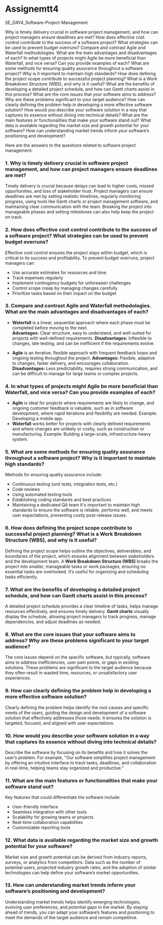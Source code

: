 # Assignemtt4

SE_DAY4_Software-Project-Management

Why is timely delivery crucial in software project management, and how can project managers ensure deadlines are met?
How does effective cost control contribute to the success of a software project? What strategies can be used to prevent budget overruns?
Compare and contrast Agile and Waterfall methodologies. What are the main advantages and disadvantages of each?
In what types of projects might Agile be more beneficial than Waterfall, and vice versa? Can you provide examples of each?
What are some methods for ensuring quality assurance throughout a software project? Why is it important to maintain high standards?
How does defining the project scope contribute to successful project planning? What is a Work Breakdown Structure (WBS), and why is it useful?
What are the benefits of developing a detailed project schedule, and how can Gantt charts assist in this process?
What are the core issues that your software aims to address? Why are these problems significant to your target audience?
How can clearly defining the problem help in developing a more effective software solution?
How would you describe your software solution in a way that captures its essence without diving into technical details?
What are the main features or functionalities that make your software stand out?
What data is available regarding the market size and growth potential for your software?
How can understanding market trends inform your software’s positioning and development?

Here are the answers to the questions related to software project management:

### 1. **Why is timely delivery crucial in software project management, and how can project managers ensure deadlines are met?**
   Timely delivery is crucial because delays can lead to higher costs, missed opportunities, and loss of stakeholder trust. Project managers can ensure deadlines are met by setting realistic timelines, regularly monitoring progress, using tools like Gantt charts or project management software, and maintaining clear communication with the team. Breaking the project into manageable phases and setting milestones can also help keep the project on track.

### 2. **How does effective cost control contribute to the success of a software project? What strategies can be used to prevent budget overruns?**
   Effective cost control ensures the project stays within budget, which is critical to its success and profitability. To prevent budget overruns, project managers can:
   - Use accurate estimates for resources and time
   - Track expenses regularly
   - Implement contingency budgets for unforeseen challenges
   - Control scope creep by managing changes carefully
   - Prioritize tasks based on their impact on the budget

### 3. **Compare and contrast Agile and Waterfall methodologies. What are the main advantages and disadvantages of each?**
   - **Waterfall** is a linear, sequential approach where each phase must be completed before moving to the next.  
     **Advantages:** Clear structure, easy to understand, and well-suited for projects with well-defined requirements.
     **Disadvantages:** Inflexible to changes, late testing, and can be inefficient if the requirements evolve.
   
   - **Agile** is an iterative, flexible approach with frequent feedback loops and ongoing testing throughout the project.
     **Advantages:** Flexible, adaptive to changes, faster delivery, and encourages collaboration.
     **Disadvantages:** Less predictability, requires strong communication, and can be difficult to manage for large teams or complex projects.

### 4. **In what types of projects might Agile be more beneficial than Waterfall, and vice versa? Can you provide examples of each?**
   - **Agile** is ideal for projects where requirements are likely to change, and ongoing customer feedback is valuable, such as in software development, where rapid iterations and flexibility are needed. Example: Developing a mobile app.
   - **Waterfall** works better for projects with clearly defined requirements and where changes are unlikely or costly, such as construction or manufacturing. Example: Building a large-scale, infrastructure-heavy system.

### 5. **What are some methods for ensuring quality assurance throughout a software project? Why is it important to maintain high standards?**
   Methods for ensuring quality assurance include:
   - Continuous testing (unit tests, integration tests, etc.)
   - Code reviews
   - Using automated testing tools
   - Establishing coding standards and best practices
   - Maintaining a dedicated QA team
   It's important to maintain high standards to ensure the software is reliable, performs well, and meets user expectations, preventing costly post-release issues.

### 6. **How does defining the project scope contribute to successful project planning? What is a Work Breakdown Structure (WBS), and why is it useful?**
   Defining the project scope helps outline the objectives, deliverables, and boundaries of the project, which ensures alignment between stakeholders and the development team. A **Work Breakdown Structure (WBS)** breaks the project into smaller, manageable tasks or work packages, ensuring no essential tasks are overlooked. It’s useful for organizing and scheduling tasks efficiently.

### 7. **What are the benefits of developing a detailed project schedule, and how can Gantt charts assist in this process?**
   A detailed project schedule provides a clear timeline of tasks, helps manage resources effectively, and ensures timely delivery. **Gantt charts** visually display the schedule, allowing project managers to track progress, manage dependencies, and adjust deadlines as needed.

### 8. **What are the core issues that your software aims to address? Why are these problems significant to your target audience?**
   The core issues depend on the specific software, but typically, software aims to address inefficiencies, user pain points, or gaps in existing solutions. These problems are significant to the target audience because they often result in wasted time, resources, or unsatisfactory user experiences.

### 9. **How can clearly defining the problem help in developing a more effective software solution?**
   Clearly defining the problem helps identify the root causes and specific needs of the users, guiding the design and development of a software solution that effectively addresses those needs. It ensures the solution is targeted, focused, and aligned with user expectations.

### 10. **How would you describe your software solution in a way that captures its essence without diving into technical details?**
   Describe the software by focusing on its benefits and how it solves the user’s problem. For example, "Our software simplifies project management by offering an intuitive interface to track tasks, deadlines, and collaboration in real-time, helping teams stay organized and productive."

### 11. **What are the main features or functionalities that make your software stand out?**
   Key features that could differentiate the software include:
   - User-friendly interface
   - Seamless integration with other tools
   - Scalability for growing teams or projects
   - Real-time collaboration capabilities
   - Customizable reporting tools

### 12. **What data is available regarding the market size and growth potential for your software?**
   Market size and growth potential can be derived from industry reports, surveys, or analytics from competitors. Data such as the number of potential users, projected industry growth rates, and the adoption of similar technologies can help define your software’s market opportunities.

### 13. **How can understanding market trends inform your software’s positioning and development?**
   Understanding market trends helps identify emerging technologies, evolving user preferences, and potential gaps in the market. By staying ahead of trends, you can adapt your software’s features and positioning to meet the demands of the target audience and remain competitive.

